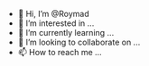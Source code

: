 - 👋 Hi, I’m @Roymad
- 👀 I’m interested in ...
- 🌱 I’m currently learning ...
- 💞️ I’m looking to collaborate on ...
- 📫 How to reach me ...

<!---
Roymad/Roymad is a ✨ special ✨ repository because its `README.md` (this file) appears on your GitHub profile.
You can click the Preview link to take a look at your changes.
--->
